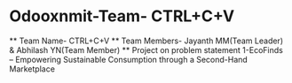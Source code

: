 # Odooxnmit-Team- CTRL+C+V

** Team Name- CTRL+C+V
** Team Members- Jayanth MM(Team Leader) & Abhilash YN(Team Member) 
** Project on problem statement 1-EcoFinds – Empowering Sustainable Consumption through a Second-Hand Marketplace
